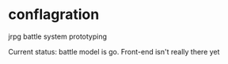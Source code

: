# conflagration
jrpg battle system prototyping

Current status: battle model is go. Front-end isn't really there yet
